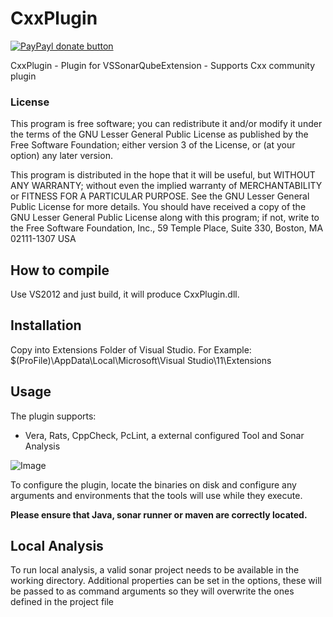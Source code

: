 CxxPlugin
=========

[![PayPayl donate button](http://img.shields.io/paypal/donate.png?color=yellow)](https://www.paypal.com/cgi-bin/webscr?cmd=_s-xclick&hosted_button_id=777AXFM4RZHCQ "Donate once-off to this project using Paypal")

CxxPlugin - Plugin for VSSonarQubeExtension - Supports Cxx community plugin

### License
This program is free software; you can redistribute it and/or modify it under the terms of the GNU Lesser General Public License as published by the Free Software Foundation; either version 3 of the License, or (at your option) any later version.

This program is distributed in the hope that it will be useful, but WITHOUT ANY WARRANTY; without even the implied warranty of MERCHANTABILITY or FITNESS FOR A PARTICULAR PURPOSE. See the GNU Lesser General Public License for more details. You should have received a copy of the GNU Lesser General Public License along with this program; if not, write to the Free Software Foundation, Inc., 59 Temple Place, Suite 330, Boston, MA 02111-1307 USA


## How to compile
Use VS2012 and just build, it will produce CxxPlugin.dll.

## Installation

Copy into Extensions Folder of Visual Studio. For Example:
$(ProFile)\AppData\Local\Microsoft\Visual Studio\11\Extensions

## Usage
The plugin supports:
* Vera, Rats, CppCheck, PcLint, a external configured Tool and Sonar Analysis

![Image](../master/wiki/VeraConfig.png?raw=true)

To configure the plugin, locate the binaries on disk and configure any arguments and environments that the tools will use while they execute. 

**Please ensure that Java, sonar runner or maven are correctly located.**

## Local Analysis
To run local analysis, a valid sonar project needs to be available in the working directory. Additional properties can be set in the options, these will be passed to as command arguments so they will overwrite the ones defined in the project file



